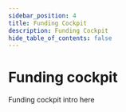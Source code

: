 ```yaml
---
sidebar_position: 4
title: Funding Cockpit
description: Funding Cockpit
hide_table_of_contents: false
---
```


# Funding cockpit

Funding cockpit intro here

&nbsp;